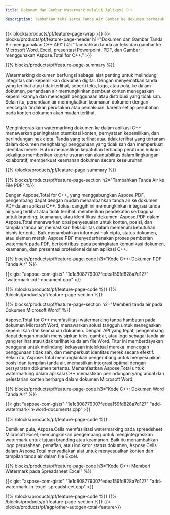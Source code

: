 ```yaml
---
title: Dokumen dan Gambar Watermark melalui Aplikasi C++

description: Tambahkan teks serta Tanda Air Gambar ke dokumen termasuk Microsoft Word, Excel, PowerPoint, PDF, dan Gambar melalui aplikasi C++ Anda. Tambahkan tanda air teks atau gambar gratis secara online melalui aplikasi.
---
```


{{< blocks/products/pf/feature-page-wrap >}}
{{< blocks/products/pf/feature-page-header h1="Dokumen dan Gambar Tanda Air menggunakan C++ API" h2="Tambahkan tanda air teks dan gambar ke Microsoft Word, Excel, presentasi Powerpoint, PDF, dan Gambar menggunakan Aspose.Total for C++." >}}

{{% blocks/products/pf/feature-page-summary %}}

Watermarking dokumen berfungsi sebagai alat penting untuk melindungi integritas dan kepemilikan dokumen digital. Dengan menyematkan tanda yang terlihat atau tidak terlihat, seperti teks, logo, atau pola, ke dalam dokumen, penandaan air memungkinkan pembuat konten menegaskan kepemilikannya dan mencegah penggunaan atau distribusi yang tidak sah. Selain itu, penandaan air meningkatkan keamanan dokumen dengan mencegah tindakan perusakan atau pemalsuan, karena setiap perubahan pada konten dokumen akan mudah terlihat. <br /><br />

Mengintegrasikan watermarking dokumen ke dalam aplikasi C++ menawarkan peningkatan otentikasi konten, pernyataan kepemilikan, dan perlindungan hak cipta. Tanda yang terlihat atau tidak terlihat yang tertanam dalam dokumen menghalangi penggunaan yang tidak sah dan memperkuat identitas merek. Hal ini memastikan kepatuhan terhadap peraturan hukum sekaligus memberikan ketertelusuran dan akuntabilitas dalam lingkungan kolaboratif, memperkuat keamanan dokumen secara keseluruhan.

{{% /blocks/products/pf/feature-page-summary  %}}


{{% blocks/products/pf/feature-page-section  h2="Tambahkan Tanda Air ke File PDF" %}}

Dengan Aspose.Total for C++, yang menggabungkan Aspose.PDF, pengembang dapat dengan mudah menambahkan tanda air ke dokumen PDF dalam aplikasi C++. Solusi canggih ini memungkinkan integrasi tanda air yang terlihat atau tidak terlihat, memberikan pendekatan serbaguna untuk branding, keamanan, atau identifikasi dokumen. Aspose.PDF dalam Aspose.Total menawarkan opsi penyesuaian untuk konten, posisi, dan tampilan tanda air, memastikan fleksibilitas dalam memenuhi kebutuhan bisnis tertentu. Baik menambahkan informasi hak cipta, status dokumen, atau elemen merek, Aspose.PDF menyederhanakan proses pemberian watermark pada PDF, berkontribusi pada peningkatan komunikasi dokumen, keamanan, dan presentasi profesional dalam aplikasi C++.

{{% blocks/products/pf/feature-page-code h3="Kode C++: Dokumen PDF Tanda Air" %}}

{{< gist "aspose-com-gists" "1e1c808779007fedea159fd828a7d127" "watermark-pdf-document.cpp" >}}

{{% /blocks/products/pf/feature-page-code  %}}
{{% /blocks/products/pf/feature-page-section %}}

{{% blocks/products/pf/feature-page-section  h2="Memberi tanda air pada Dokumen Microsoft Word" %}}

Aspose.Total for C++ memfasilitasi watermarking tanpa hambatan pada dokumen Microsoft Word, menawarkan solusi tangguh untuk menegaskan kepemilikan dan keamanan dokumen. Dengan API yang tepat, pengembang dapat dengan mudah menyisipkan teks, gambar, atau logo sebagai tanda air yang terlihat atau tidak terlihat ke dalam file Word. Fitur ini memberdayakan pengguna untuk melindungi kekayaan intelektual mereka, mencegah penggunaan tidak sah, dan memperkuat identitas merek secara efektif. Selain itu, Aspose.Total memungkinkan pengembang untuk menyesuaikan posisi dan tampilan tanda air, memastikan integrasi optimal dengan persyaratan dokumen tertentu. Memanfaatkan Aspose.Total untuk watermarking dalam aplikasi C++ memastikan perlindungan yang andal dan pelestarian konten berharga dalam dokumen Microsoft Word.

{{% blocks/products/pf/feature-page-code h3="Kode C++: Dokumen Word Tanda Air" %}}

{{< gist "aspose-com-gists" "1e1c808779007fedea159fd828a7d127" "add-watermark-in-word-documents.cpp" >}}

{{% /blocks/products/pf/feature-page-code  %}}

Demikian pula, Aspose.Cells memfasilitasi watermarking pada spreadsheet Microsoft Excel, memungkinkan pengembang untuk mengintegrasikan watermark untuk tujuan branding atau keamanan. Baik itu menambahkan logo perusahaan, penafian, atau indikator status dokumen, Aspose.Cells dalam Aspose.Total menyediakan alat untuk menyesuaikan konten dan tampilan tanda air dalam file Excel.

{{% blocks/products/pf/feature-page-code h3="Kode C++: Memberi Watermark pada Spreadsheet Excel" %}}

{{< gist "aspose-com-gists" "1e1c808779007fedea159fd828a7d127" "add-watermark-in-excel-spreadsheet.cpp" >}}

{{% /blocks/products/pf/feature-page-code  %}}
{{% /blocks/products/pf/feature-page-section %}}
{{< blocks/products/pf/agp/other-autogen-total-feature>}}